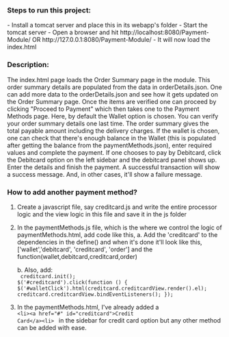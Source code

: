 <h3> Steps to run this project: </h3>
- Install a tomcat server and place this in its webapp's folder
- Start the tomcat server
- Open a browser and hit http://localhost:8080/Payment-Module/ OR http://127.0.0.1:8080/Payment-Module/
- It will now load the index.html 

<h3>Description:</h3>
<p>The index.html page loads the Order Summary page in the module. This order summary details are populated from the data in orderDetails.json. One can add more data to the orderDetails.json and see how it gets updated on the Order Summary page. Once the items are verified one can proceed by clicking "Proceed to Payment" which then takes one to the Payment Methods page. Here, by default the Wallet option is chosen. You can verify your order summary details one last time. The order summary gives the total payable amount including the delivery charges. If the wallet is chosen, one can check that there's enough balance in the Wallet (this is populated after getting the balance from the paymentMethods.json), enter required values and complete the payment. If one chooses to pay by Debitcard, click the Debitcard option on the left sidebar and the debitcard panel shows up. Enter the details and finish the payment. A successful transaction will show a success message. And, in other cases, it'll show a failure message.<p>

<h3>How to add another payment method?</h3>

1. Create a javascript file, say creditcard.js and write the entire processor logic and the view logic in this file and save it in the js folder <br>

2. In the paymentMethods.js file, which is the where we control the logic of paymentMethods.html, add code like this,
    a. Add the 'creditcard' to the dependencies in the define() and when it's done it'll look like this, ['wallet','debitcard', 'creditcard', 'order'] and the function(wallet,debitcard,creditcard,order)
    
    b. Also, add: <br>
    <code> creditcard.init(); 
     $('#creditcard').click(function () { 
        $('#walletClick').html(creditcard.creditcardView.render().el);
        creditcard.creditcardView.bindEventListeners();
    }); </code>
    
3. In the paymentMethods.html, I've already added a <code> &lt;li&gt;&lt;a href="#" id="creditcard"&gt;Credit Card&lt;/a&gt;&lt;li&gt; </code> in the sidebar for credit card option but any other method can be added with ease.
